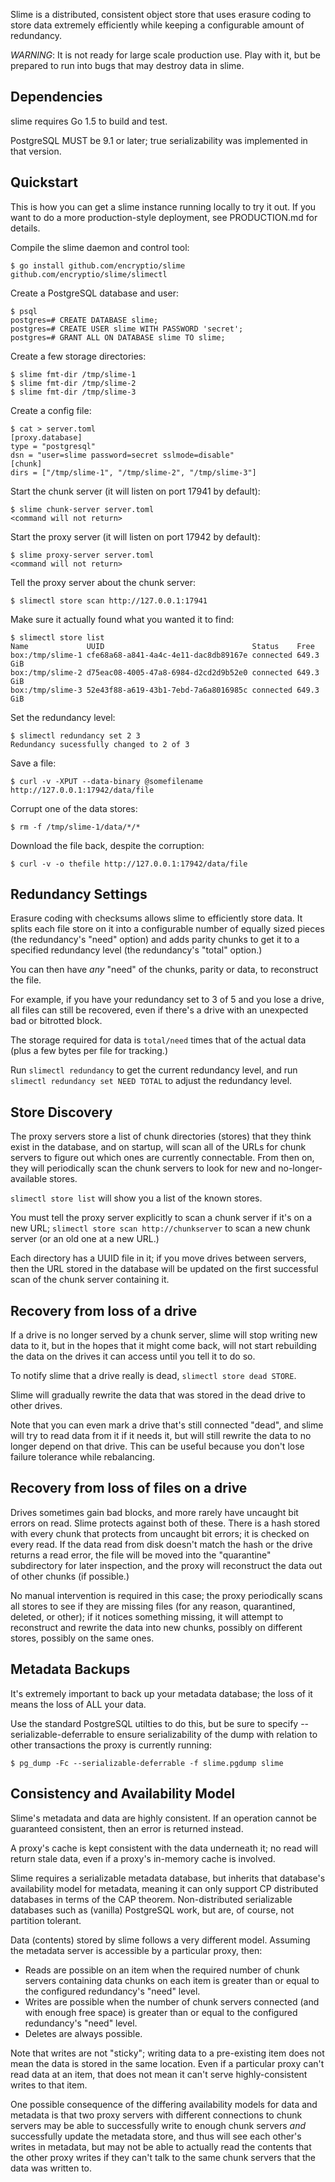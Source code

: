 Slime is a distributed, consistent object store that uses erasure coding to
store data extremely efficiently while keeping a configurable amount of
redundancy.

*WARNING*: It is not ready for large scale production use. Play with it, but
be prepared to run into bugs that may destroy data in slime.

Dependencies
------------

slime requires Go 1.5 to build and test.

PostgreSQL MUST be 9.1 or later; true serializability was implemented in that
version.

Quickstart
----------

This is how you can get a slime instance running locally to try it out. If you
want to do a more production-style deployment, see PRODUCTION.md for details.

Compile the slime daemon and control tool:

    $ go install github.com/encryptio/slime github.com/encryptio/slime/slimectl

Create a PostgreSQL database and user:

    $ psql
    postgres=# CREATE DATABASE slime;
    postgres=# CREATE USER slime WITH PASSWORD 'secret';
    postgres=# GRANT ALL ON DATABASE slime TO slime;

Create a few storage directories:

    $ slime fmt-dir /tmp/slime-1
    $ slime fmt-dir /tmp/slime-2
    $ slime fmt-dir /tmp/slime-3

Create a config file:

    $ cat > server.toml
    [proxy.database]
    type = "postgresql"
    dsn = "user=slime password=secret sslmode=disable"
    [chunk]
    dirs = ["/tmp/slime-1", "/tmp/slime-2", "/tmp/slime-3"]

Start the chunk server (it will listen on port 17941 by default):

    $ slime chunk-server server.toml
    <command will not return>

Start the proxy server (it will listen on port 17942 by default):

    $ slime proxy-server server.toml
    <command will not return>

Tell the proxy server about the chunk server:

    $ slimectl store scan http://127.0.0.1:17941

Make sure it actually found what you wanted it to find:

    $ slimectl store list
    Name             UUID                                 Status    Free
    box:/tmp/slime-1 cfe68a68-a841-4a4c-4e11-dac8db89167e connected 649.3 GiB
    box:/tmp/slime-2 d75eac08-4005-47a8-6984-d2cd2d9b52e0 connected 649.3 GiB
    box:/tmp/slime-3 52e43f88-a619-43b1-7ebd-7a6a8016985c connected 649.3 GiB

Set the redundancy level:

    $ slimectl redundancy set 2 3
    Redundancy sucessfully changed to 2 of 3

Save a file:

    $ curl -v -XPUT --data-binary @somefilename http://127.0.0.1:17942/data/file

Corrupt one of the data stores:

    $ rm -f /tmp/slime-1/data/*/*

Download the file back, despite the corruption:

    $ curl -v -o thefile http://127.0.0.1:17942/data/file

Redundancy Settings
-------------------

Erasure coding with checksums allows slime to efficiently store data. It splits
each file store on it into a configurable number of equally sized pieces
(the redundancy's "need" option) and adds parity chunks to get it to a specified
redundancy level (the redundancy's "total" option.)

You can then have _any_ "need" of the chunks, parity or data, to reconstruct the
file.

For example, if you have your redundancy set to 3 of 5 and you lose a drive,
all files can still be recovered, even if there's a drive with an unexpected
bad or bitrotted block.

The storage required for data is `total/need` times that of the actual data
(plus a few bytes per file for tracking.)

Run `slimectl redundancy` to get the current redundancy level, and run
`slimectl redundancy set NEED TOTAL` to adjust the redundancy level.

Store Discovery
---------------

The proxy servers store a list of chunk directories (stores) that they think
exist in the database, and on startup, will scan all of the URLs for chunk
servers to figure out which ones are currently connectable. From then on, they
will periodically scan the chunk servers to look for new and no-longer-available
stores.

`slimectl store list` will show you a list of the known stores.

You must tell the proxy server explicitly to scan a chunk server if it's on a
new URL; `slimectl store scan http://chunkserver` to scan a new chunk server (or
an old one at a new URL.)

Each directory has a UUID file in it; if you move drives between servers, then
the URL stored in the database will be updated on the first successful scan of
the chunk server containing it.

Recovery from loss of a drive
-----------------------------

If a drive is no longer served by a chunk server, slime will stop writing new
data to it, but in the hopes that it might come back, will not start rebuilding
the data on the drives it can access until you tell it to do so.

To notify slime that a drive really is dead, `slimectl store dead STORE`.

Slime will gradually rewrite the data that was stored in the dead drive to other
drives.

Note that you can even mark a drive that's still connected "dead", and slime
will try to read data from it if it needs it, but will still rewrite the data to
no longer depend on that drive. This can be useful because you don't lose
failure tolerance while rebalancing.

Recovery from loss of files on a drive
--------------------------------------

Drives sometimes gain bad blocks, and more rarely have uncaught bit errors on
read. Slime protects against both of these. There is a hash stored with every
chunk that protects from uncaught bit errors; it is checked on every read. If
the data read from disk doesn't match the hash or the drive returns a read
error, the file will be moved into the "quarantine" subdirectory for later
inspection, and the proxy will reconstruct the data out of other chunks (if
possible.)

No manual intervention is required in this case; the proxy periodically scans
all stores to see if they are missing files (for any reason, quarantined,
deleted, or other); if it notices something missing, it will attempt to
reconstruct and rewrite the data into new chunks, possibly on different stores,
possibly on the same ones.

Metadata Backups
----------------

It's extremely important to back up your metadata database; the loss of it means
the loss of ALL your data.

Use the standard PostgreSQL utilties to do this, but be sure to specify
--serializable-deferrable to ensure serializability of the dump with relation to
other transactions the proxy is currently running:

    $ pg_dump -Fc --serializable-deferrable -f slime.pgdump slime

Consistency and Availability Model
----------------------------------

Slime's metadata and data are highly consistent. If an operation cannot be
guaranteed consistent, then an error is returned instead.

A proxy's cache is kept consistent with the data underneath it; no read will
return stale data, even if a proxy's in-memory cache is involved.

Slime requires a serializable metadata database, but inherits that database's
availability model for metadata, meaning it can only support CP distributed
databases in terms of the CAP theorem. Non-distributed serializable databases
such as (vanilla) PostgreSQL work, but are, of course, not partition tolerant.

Data (contents) stored by slime follows a very different model. Assuming the
metadata server is accessible by a particular proxy, then:

- Reads are possible on an item when the required number of chunk servers
  containing data chunks on each item is greater than or equal to the configured
  redundancy's "need" level.
- Writes are possible when the number of chunk servers connected (and with
  enough free space) is greater than or equal to the configured redundancy's
  "need" level.
- Deletes are always possible.

Note that writes are not "sticky"; writing data to a pre-existing item does not
mean the data is stored in the same location. Even if a particular proxy can't
read data at an item, that does not mean it can't serve highly-consistent writes
to that item.

One possible consequence of the differing availability models for data and
metadata is that two proxy servers with different connections to chunk servers
may be able to successfully write to enough chunk servers _and_ successfully
update the metadata store, and thus will see each other's writes in metadata,
but may not be able to actually read the contents that the other proxy writes
if they can't talk to the same chunk servers that the data was written to.

